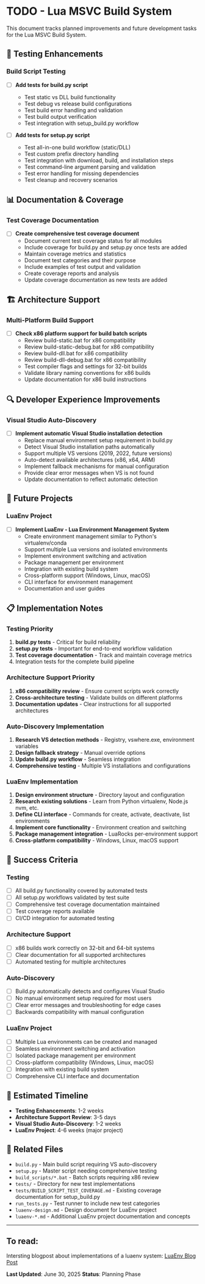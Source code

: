 # TODO - Lua MSVC Build System

This document tracks planned improvements and future development tasks for the Lua MSVC Build System.

## 🧪 Testing Enhancements

### Build Script Testing
- [ ] **Add tests for build.py script**
  - Test static vs DLL build functionality
  - Test debug vs release build configurations
  - Test build error handling and validation
  - Test build output verification
  - Test integration with setup_build.py workflow

- [ ] **Add tests for setup.py script**
  - Test all-in-one build workflow (static/DLL)
  - Test custom prefix directory handling
  - Test integration with download, build, and installation steps
  - Test command-line argument parsing and validation
  - Test error handling for missing dependencies
  - Test cleanup and recovery scenarios

## 📊 Documentation & Coverage

### Test Coverage Documentation
- [ ] **Create comprehensive test coverage document**
  - Document current test coverage status for all modules
  - Include coverage for build.py and setup.py once tests are added
  - Maintain coverage metrics and statistics
  - Document test categories and their purpose
  - Include examples of test output and validation
  - Create coverage reports and analysis
  - Update coverage documentation as new tests are added

## 🏗️ Architecture Support

### Multi-Platform Build Support
- [ ] **Check x86 platform support for build batch scripts**
  - Review build-static.bat for x86 compatibility
  - Review build-static-debug.bat for x86 compatibility
  - Review build-dll.bat for x86 compatibility
  - Review build-dll-debug.bat for x86 compatibility
  - Test compiler flags and settings for 32-bit builds
  - Validate library naming conventions for x86 builds
  - Update documentation for x86 build instructions

## 🔍 Developer Experience Improvements

### Visual Studio Auto-Discovery
- [ ] **Implement automatic Visual Studio installation detection**
  - Replace manual environment setup requirement in build.py
  - Detect Visual Studio installation paths automatically
  - Support multiple VS versions (2019, 2022, future versions)
  - Auto-detect available architectures (x86, x64, ARM)
  - Implement fallback mechanisms for manual configuration
  - Provide clear error messages when VS is not found
  - Update documentation to reflect automatic detection

## 🎯 Future Projects

### LuaEnv Project
- [ ] **Implement LuaEnv - Lua Environment Management System**
  - Create environment management similar to Python's virtualenv/conda
  - Support multiple Lua versions and isolated environments
  - Implement environment switching and activation
  - Package management per environment
  - Integration with existing build system
  - Cross-platform support (Windows, Linux, macOS)
  - CLI interface for environment management
  - Documentation and user guides

## 📋 Implementation Notes

### Testing Priority
1. **build.py tests** - Critical for build reliability
2. **setup.py tests** - Important for end-to-end workflow validation
3. **Test coverage documentation** - Track and maintain coverage metrics
4. Integration tests for the complete build pipeline

### Architecture Support Priority
1. **x86 compatibility review** - Ensure current scripts work correctly
2. **Cross-architecture testing** - Validate builds on different platforms
3. **Documentation updates** - Clear instructions for all supported architectures

### Auto-Discovery Implementation
1. **Research VS detection methods** - Registry, vswhere.exe, environment variables
2. **Design fallback strategy** - Manual override options
3. **Update build.py workflow** - Seamless integration
4. **Comprehensive testing** - Multiple VS installations and configurations

### LuaEnv Implementation
1. **Design environment structure** - Directory layout and configuration
2. **Research existing solutions** - Learn from Python virtualenv, Node.js nvm, etc.
3. **Define CLI interface** - Commands for create, activate, deactivate, list environments
4. **Implement core functionality** - Environment creation and switching
5. **Package management integration** - LuaRocks per-environment support
6. **Cross-platform compatibility** - Windows, Linux, macOS support

## 🎯 Success Criteria

### Testing
- [ ] All build.py functionality covered by automated tests
- [ ] All setup.py workflows validated by test suite
- [ ] Comprehensive test coverage documentation maintained
- [ ] Test coverage reports available
- [ ] CI/CD integration for automated testing

### Architecture Support
- [ ] x86 builds work correctly on 32-bit and 64-bit systems
- [ ] Clear documentation for all supported architectures
- [ ] Automated testing for multiple architectures

### Auto-Discovery
- [ ] Build.py automatically detects and configures Visual Studio
- [ ] No manual environment setup required for most users
- [ ] Clear error messages and troubleshooting for edge cases
- [ ] Backwards compatibility with manual configuration

### LuaEnv Project
- [ ] Multiple Lua environments can be created and managed
- [ ] Seamless environment switching and activation
- [ ] Isolated package management per environment
- [ ] Cross-platform compatibility (Windows, Linux, macOS)
- [ ] Integration with existing build system
- [ ] Comprehensive CLI interface and documentation

## 📅 Estimated Timeline

- **Testing Enhancements**: 1-2 weeks
- **Architecture Support Review**: 3-5 days
- **Visual Studio Auto-Discovery**: 1-2 weeks
- **LuaEnv Project**: 4-6 weeks (major project)

## 🔗 Related Files

- `build.py` - Main build script requiring VS auto-discovery
- `setup.py` - Master script needing comprehensive testing
- `build_scripts/*.bat` - Batch scripts requiring x86 review
- `tests/` - Directory for new test implementations
- `tests/BUILD_SCRIPT_TEST_COVERAGE.md` - Existing coverage documentation for setup_build.py
- `run_tests.py` - Test runner to include new test categories
- `luaenv-design.md` - Design document for LuaEnv project
- `luaenv-*.md` - Additional LuaEnv project documentation and concepts

---

## To read:

Intersting blogpost about implementations of a luaenv system: [LuaEnv Blog Post](https://www.frank-mitchell.com/projects/luaenv/)



**Last Updated**: June 30, 2025
**Status**: Planning Phase
